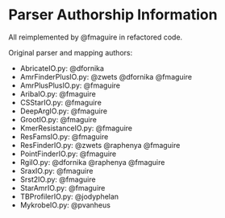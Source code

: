 # Parser Authorship Information

All reimplemented by @fmaguire in refactored code.

Original parser and mapping authors:
- AbricateIO.py: @dfornika 
- AmrFinderPlusIO.py: @zwets @dfornika @fmaguire
- AmrPlusPlusIO.py: @fmaguire
- AribaIO.py: @fmaguire
- CSStarIO.py: @fmaguire
- DeepArgIO.py: @fmaguire
- GrootIO.py: @fmaguire
- KmerResistanceIO.py: @fmaguire
- ResFamsIO.py: @fmaguire
- ResFinderIO.py: @zwets @raphenya @fmaguire
- PointFinderIO.py: @fmaguire
- RgiIO.py: @dfornika @raphenya @fmaguire
- SraxIO.py: @fmaguire
- Srst2IO.py: @fmaguire
- StarAmrIO.py: @fmaguire
- TBProfilerIO.py: @jodyphelan
- MykrobeIO.py: @pvanheus
